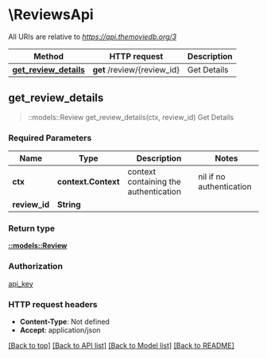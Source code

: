 # \ReviewsApi

All URIs are relative to *https://api.themoviedb.org/3*

Method | HTTP request | Description
------------- | ------------- | -------------
[**get_review_details**](ReviewsApi.md#get_review_details) | **get** /review/{review_id} | Get Details



## get_review_details

> ::models::Review get_review_details(ctx, review_id)
Get Details

### Required Parameters


Name | Type | Description  | Notes
------------- | ------------- | ------------- | -------------
 **ctx** | **context.Context** | context containing the authentication | nil if no authentication
  **review_id** | **String**|  | 

### Return type

[**::models::Review**](Review.md)

### Authorization

[api_key](../README.md#api_key)

### HTTP request headers

- **Content-Type**: Not defined
- **Accept**: application/json

[[Back to top]](#) [[Back to API list]](../README.md#documentation-for-api-endpoints) [[Back to Model list]](../README.md#documentation-for-models) [[Back to README]](../README.md)
